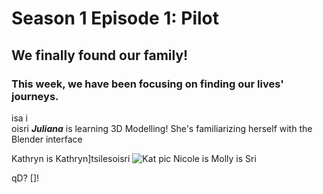 # Season 1 Episode 1: Pilot

## We finally found our family! 

### This week, we have been focusing on finding our lives' journeys. 


isa i                       
oisri
***Juliana*** is learning 3D Modelling! She's familiarizing herself with the Blender interface

Kathryn is 
Kathryn]tsilesoisri
![Kat pic](https://files.slack.com/files-pri/T0HTW3H0V-FND87ATJ7/5d4b7209.jpg)
Nicole is
Molly is
Sri


qD?
[]!




<!--stackedit_data:
eyJoaXN0b3J5IjpbLTEyMzMxMzk5OTcsLTE4NzU1NjMyMDcsMT
MxMDYyMjg4NCwtNTk1NTY2NjkyLC0xODcxNzI0OTA2LDg2NzQz
NDkxMSw3MjgyMjAxNDksLTE1NDIwNTYzMDIsLTEyNDEwMTMyLD
Y0MjU1ODQzOSw4MTUwNjYzMjldfQ==
-->